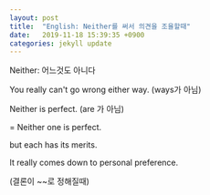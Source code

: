 ```yaml
---
layout: post
title:  "English: Neither를 써서 의견을 조율할때"
date:   2019-11-18 15:39:35 +0900
categories: jekyll update
---
```


Neither: 어느것도 아니다

You really can't go wrong either way.  (ways가 아님)

Neither is perfect. (are 가 아님)

= Neither one is perfect.

but each has its merits.

It really comes down to personal preference.

(결론이 ~~로 정해질때)
